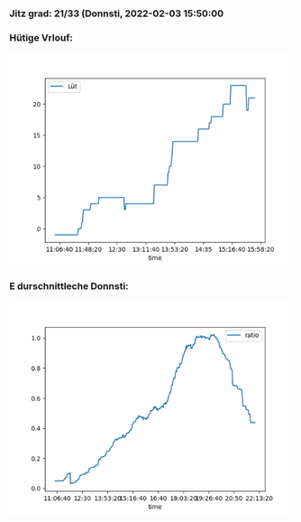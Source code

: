 ### Jitz grad: 21/33 (Donnsti, 2022-02-03 15:50:00

### Hütige Vrlouf:
![Graph](Today.png)

### E durschnittleche Donnsti:
![Graph](Donnsti.png)